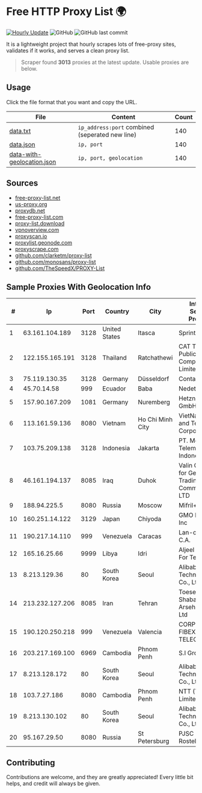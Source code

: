 
# Free HTTP Proxy List 🌍

[![Hourly Update](https://github.com/mertguvencli/http-proxy-list/actions/workflows/main.yml/badge.svg?branch=main)](https://github.com/mertguvencli/http-proxy-list/actions/workflows/main.yml)
![GitHub](https://img.shields.io/github/license/mertguvencli/http-proxy-list)
![GitHub last commit](https://img.shields.io/github/last-commit/mertguvencli/http-proxy-list)

It is a lightweight project that hourly scrapes lots of free-proxy sites, validates if it works, and serves a clean proxy list.


> Scraper found **3013** proxies at the latest update. Usable proxies are below.

## Usage

Click the file format that you want and copy the URL.


|File|Content|Count|
|----|-------|-----|
|[data.txt](https://raw.githubusercontent.com/mertguvencli/http-proxy-list/main/proxy-list/data.txt)|`ip_address:port` combined (seperated new line)|140|
|[data.json](https://raw.githubusercontent.com/mertguvencli/http-proxy-list/main/proxy-list/data.json)|`ip, port`|140|
|[data-with-geolocation.json](https://raw.githubusercontent.com/mertguvencli/http-proxy-list/main/proxy-list/data-with-geolocation.json)|`ip, port, geolocation`|140|

## Sources

* [free-proxy-list.net](https://free-proxy-list.net)
* [us-proxy.org](https://www.us-proxy.org)
* [proxydb.net](http://proxydb.net)
* [free-proxy-list.com](https://free-proxy-list.com/?page=&port=&type%5B%5D=http&type%5B%5D=https&up_time=0&search=Search)
* [proxy-list.download](https://www.proxy-list.download/HTTP)
* [vpnoverview.com](https://vpnoverview.com/privacy/anonymous-browsing/free-proxy-servers)
* [proxyscan.io](https://www.proxyscan.io)
* [proxylist.geonode.com](https://proxylist.geonode.com/api/proxy-list?limit=300&page=1&sort_by=lastChecked&sort_type=desc&protocols=http,https)
* [proxyscrape.com](https://api.proxyscrape.com/v2/?request=displayproxies&protocol=http&timeout=10000&country=all&ssl=all&anonymity=all)
* [github.com/clarketm/proxy-list](https://raw.githubusercontent.com/clarketm/proxy-list/master/proxy-list-raw.txt)
* [github.com/monosans/proxy-list](https://raw.githubusercontent.com/monosans/proxy-list/main/proxies/http.txt)
* [github.com/TheSpeedX/PROXY-List](https://raw.githubusercontent.com/TheSpeedX/PROXY-List/master/http.txt)


## Sample Proxies With Geolocation Info

|#|Ip|Port|Country|City|Internet Service Provider|
|-|--|----|-------|----|-------------------------|
|1|63.161.104.189|3128|United States|Itasca|Sprint|
|2|122.155.165.191|3128|Thailand|Ratchathewi|CAT Telecom Public Company Limited|
|3|75.119.130.35|3128|Germany|Düsseldorf|Contabo GmbH|
|4|45.70.14.58|999|Ecuador|Baba|Nedetel S.A.|
|5|157.90.167.209|1081|Germany|Nuremberg|Hetzner Online GmbH|
|6|113.161.59.136|8080|Vietnam|Ho Chi Minh City|VietNam Post and Telecom Corporation|
|7|103.75.209.138|3128|Indonesia|Jakarta|PT. Mora Telematika Indonesia|
|8|46.161.194.137|8085|Iraq|Duhok|Valin Company for General Trading and Communication LTD|
|9|188.94.225.5|8080|Russia|Moscow|Mifril+ LLC|
|10|160.251.14.122|3129|Japan|Chiyoda|GMO Internet, Inc|
|11|190.217.14.110|999|Venezuela|Caracas|Lan-online C.A.|
|12|165.16.25.66|9999|Libya|Idri|Aljeel Aljadeed For Technology|
|13|8.213.129.36|80|South Korea|Seoul|Alibaba (US) Technology Co., Ltd.|
|14|213.232.127.206|8085|Iran|Tehran|Toesegaran Shabakeh Arseh Novin Ltd|
|15|190.120.250.218|999|Venezuela|Valencia|CORPORACION FIBEX TELECOM, C.A.|
|16|203.217.169.100|6969|Cambodia|Phnom Penh|S.I Group|
|17|8.213.128.172|80|South Korea|Seoul|Alibaba (US) Technology Co., Ltd.|
|18|103.7.27.186|8080|Cambodia|Phnom Penh|NTT (Thailand) Limited|
|19|8.213.130.102|80|South Korea|Seoul|Alibaba (US) Technology Co., Ltd.|
|20|95.167.29.50|8080|Russia|St Petersburg|PJSC Rostelecom|



## Contributing

Contributions are welcome, and they are greatly appreciated! Every
little bit helps, and credit will always be given.

